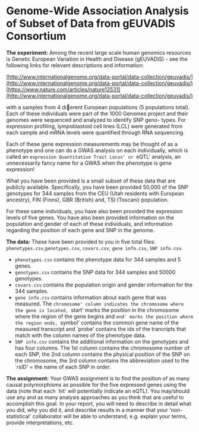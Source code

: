 # Genome-Wide Association Analysis of Subset of Data from gEUVADIS Consortium

**The experiment:** Among the recent large scale human genomics resources is Genetic European Variation in Health and Disease (gEUVADIS) - see the following links for relevant descriptions and information:

[http://www.internationalgenome.org/data-portal/data-collection/geuvadis/](http://www.internationalgenome.org/data-portal/data-collection/geuvadis/)
[https://www.nature.com/articles/nature12531](http://www.internationalgenome.org/data-portal/data-collection/geuvadis/)

with a samples from 4 dierent European populations (5 populations total). Each of these individuals were part of the 1000 Genomes project and their genomes were sequenced and analyzed to identify SNP geno- types. For expression profiling, lympoblastoid cell lines (LCL) were generated from each sample and mRNA levels were quantified through RNA sequencing.

Each of these gene expression measurements may be thought of as a phenotype and one can do a GWAS analysis on each individually, which is called an `expression Quantitative Trait Locus' or `eQTL' analysis, an unnecessarily fancy name for a GWAS when the phenotype is gene expression!

What you have been provided is a small subset of these data that are publicly available. Specifically, you have been provided 50,000 of the SNP genotypes for 344 samples from the CEU (Utah residents with European ancestry), FIN (Finns), GBR (British) and, TSI (Toscani) population.

For these same individuals, you have also been provided the expression levels of five genes. You have also been provided information on the population and gender of each of these individuals, and information regarding the position of each gene and SNP in the genome.

**The data:** These have been provided to you in five total files: `phenotypes.csv`,`genotypes.csv`, `covars.csv`, `gene info.csv`, `SNP info.csv`.
+ `phenotypes.csv` contains the phenotype data for 344 samples and 5 genes.
+ `genotypes.csv` contains the SNP data for 344 samples and 50000 genotypes.
+ `covars.csv` contains the population origin and gender information for the 344 samples.
+ `gene info.csv` contains information about each gene that was measured. The `chromosome' column indicates the chromosome where the gene is located, `start' marks the position in the chromosome where the region of the gene begins and `end' marks the position where the region ends, `symbol' contains the common gene name of the measured transcript and `probe' contains the ids of the
trancripts that match with the column names of the phenotype data.
+ `SNP info.csv` contains the additional information on the genotypes and has four columns. The 1st column contains the chromosome number of each SNP, the 2nd column contains the physical
position of the SNP on the chromosome, the 3rd column contains the abbreviation used to the `rsID' = the name of each SNP in order.

**The assignment:** Your GWAS assignment is to find the position of as many causal polymorphisms as possible for the five expressed genes using the data (note that each `hit' will potentially indicate an eQTL). You may/should use any and as many analysis approaches as you think that are useful to accomplish this goal. In your report, you will need to describe in detail what you did, why you did it, and
describe results in a manner that your  'non-statistical' collaborator will be able to understand, e.g. explain your terms, provide interpretations, etc.